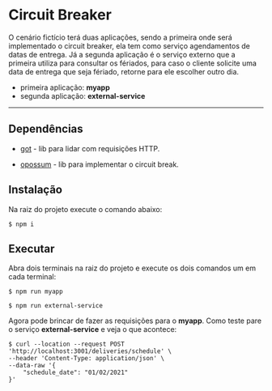 # Circuit Breaker

O cenário fictício terá duas aplicações, sendo a primeira onde será implementado o circuit breaker, ela tem como serviço agendamentos de datas de entrega. Já a segunda aplicação é o serviço externo que a primeira utiliza para consultar os fériados, para caso o cliente solicite uma data de entrega que seja fériado, retorne para ele escolher outro dia. 

- primeira aplicação: **myapp**
- segunda aplicação: **external-service**

---

## Dependências

- [got](https://www.npmjs.com/package/got) - lib para lidar com requisições HTTP.

- [opossum](https://www.npmjs.com/package/opossum) - lib para implementar o circuit break.

## Instalação

Na raiz do projeto execute o comando abaixo:

```
$ npm i
``` 

## Executar

Abra dois terminais na raiz do projeto e execute os dois comandos um em cada terminal:

```
$ npm run myapp
```

```
$ npm run external-service
```

Agora pode brincar de fazer as requisições para o **myapp**. Como teste pare o serviço **external-service** e veja o que acontece:

```
$ curl --location --request POST 'http://localhost:3001/deliveries/schedule' \
--header 'Content-Type: application/json' \
--data-raw '{
    "schedule_date": "01/02/2021"
}'
```